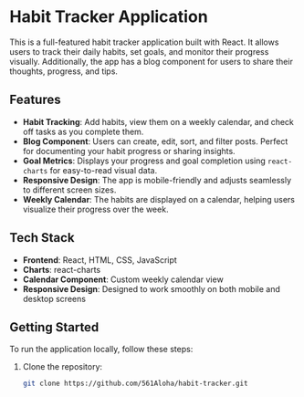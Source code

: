 # Habit Tracker Application

This is a full-featured habit tracker application built with React. It allows users to track their daily habits, set goals, and monitor their progress visually. Additionally, the app has a blog component for users to share their thoughts, progress, and tips.

## Features
- **Habit Tracking**: Add habits, view them on a weekly calendar, and check off tasks as you complete them.
- **Blog Component**: Users can create, edit, sort, and filter posts. Perfect for documenting your habit progress or sharing insights.
- **Goal Metrics**: Displays your progress and goal completion using `react-charts` for easy-to-read visual data.
- **Responsive Design**: The app is mobile-friendly and adjusts seamlessly to different screen sizes.
- **Weekly Calendar**: The habits are displayed on a calendar, helping users visualize their progress over the week.

## Tech Stack

- **Frontend**: React, HTML, CSS, JavaScript
- **Charts**: react-charts
- **Calendar Component**: Custom weekly calendar view
- **Responsive Design**: Designed to work smoothly on both mobile and desktop screens

## Getting Started

To run the application locally, follow these steps:

1. Clone the repository:
   ```bash
   git clone https://github.com/561Aloha/habit-tracker.git
